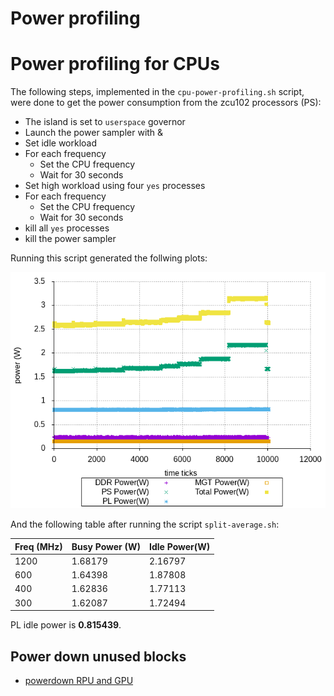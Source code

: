 

# Power profiling


# Power profiling for CPUs

The following steps, implemented in the `cpu-power-profiling.sh` script, were done to get the power consumption from the zcu102 processors (PS):
 - The island is set to `userspace` governor
 - Launch the power sampler with &
 - Set idle workload
 - For each frequency
    - Set the CPU frequency
    - Wait for 30 seconds
 - Set high workload using four `yes` processes
 - For each frequency
    - Set the CPU frequency
    - Wait for 30 seconds
 - kill all `yes` processes
 - kill the power sampler


Running this script generated the follwing plots:

![Alt text](power.png "power plot for CPUs")

And the following table after running the script `split-average.sh`:

|  Freq (MHz)        | Busy Power (W)  | Idle Power(W)  |
|--------------------|-----------------|----------------|
|      			1200 |         1.68179 | 	    2.16797 |
| 			     600 |         1.64398 |        1.87808 |
| 			     400 |         1.62836 |        1.77113 |
| 			     300 |         1.62087 |        1.72494 |

PL idle power is **0.815439**.

## Power down unused blocks

 - [powerdown RPU and GPU](https://xilinx-wiki.atlassian.net/wiki/spaces/A/pages/1417150870/Power+Down+Unused+Blocks)